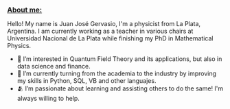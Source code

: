 <p><strong><span style="text-decoration: underline; font-size: medium;">About me:</span></strong></p>

Hello! My name is Juan José Gervasio, I'm a physicist from La Plata, Argentina. I am currently working as a teacher in various chairs 
at Universidad Nacional de La Plata while finishing my PhD in Mathematical Physics. 

- 👀 I’m interested in Quantum Field Theory and its applications, but also in data science and finance. 
- 🌱 I’m currently turning from the academia to the industry by improving my skills in Python, SQL, VB and other languajes. 
- 🫂 I’m passionate about learning and assisting others to do the same! I'm always willing to help. 

<!---
juanjogervasio/juanjogervasio is a ✨ special ✨ repository because its `README.md` (this file) appears on your GitHub profile.
You can click the Preview link to take a look at your changes.
--->
